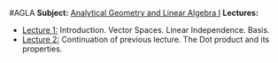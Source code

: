 #AGLA 
**Subject:** [Analytical Geometry and Linear Algebra I](Analytical%20Geometry%20and%20Linear%20Algebra%20I.md)
**Lectures:**
- [Lecture 1:](Lecture%201%20-%20Introduction.%20Vector%20Spaces.%20Linear%20Independence.%20Basis..md) Introduction. Vector Spaces. Linear Independence. Basis.
- [Lecture 2:](Lecture%202%20-%20Continuation%20of%20previous%20lecture.%20The%20Dot%20product%20and%20its%20properties..md) Continuation of previous lecture. The Dot product and its properties.